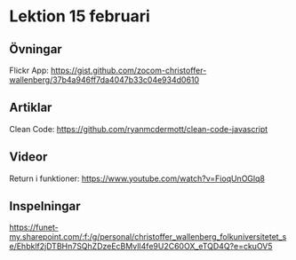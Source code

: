 # Lektion 15 februari

## Övningar

Flickr App: https://gist.github.com/zocom-christoffer-wallenberg/37b4a946ff7da4047b33c04e934d0610

## Artiklar

Clean Code: https://github.com/ryanmcdermott/clean-code-javascript

## Videor

Return i funktioner: https://www.youtube.com/watch?v=FioqUnOGlq8

## Inspelningar

https://funet-my.sharepoint.com/:f:/g/personal/christoffer_wallenberg_folkuniversitetet_se/Ehbklf2jDTBHn7SQhZDzeEcBMvlI4fe9U2C60OX_eTQD4Q?e=ckuOV5